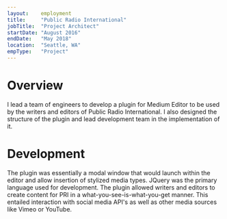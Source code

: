 ```yaml
---
layout:    employment
title:     "Public Radio International"
jobTitle:  "Project Architect"
startDate: "August 2016"
endDate:   "May 2018"
location:  "Seattle, WA"
empType:   "Project"
---
```


# Overview
I lead a team of engineers to develop a plugin for Medium Editor to be used by
the writers and editors of Public Radio International. I also designed the
structure of the plugin and lead development team in the implementation of it.

# Development
The plugin was essentially a modal window that would launch within the editor
and allow insertion of stylized media types. JQuery was the primary language
used for development. The plugin allowed writers and editors to create content
for PRI in a what-you-see-is-what-you-get manner. This entailed interaction with
social media API's as well as other media sources like Vimeo or YouTube.
